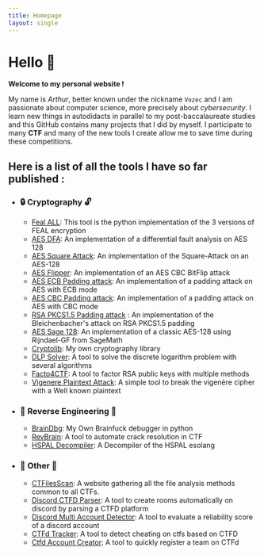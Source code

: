 ```yaml
---
title: Homepage
layout: single
---
```


# Hello 👋

**Welcome to my personal website !**

My name is *Arthur*, better known under the nickname ``Vozec`` and I am passionate about computer science, more precisely about _cybersecurity_. I learn new things in autodidacts in parallel to my post-baccalaureate studies and this GitHub contains many projects that I did by myself. I participate to many **CTF** and many of the new tools I create allow me to save time during these competitions.

## Here is a list of all the tools I have so far published :

- ### 🔒 Cryptography 🔓
  - [Feal ALL](https://github.com/Vozec/Feal-ALL): This tool is the python implementation of the 3 versions of FEAL encryption
  - [AES DFA](https://github.com/Vozec/AES-DFA): An implementation of a differential fault analysis on AES 128
  - [AES Square Attack](https://github.com/Vozec/AES-Square-Attack): An implementation of the Square-Attack on an AES-128
  - [AES Flipper](https://github.com/Vozec/AES-Flipper): An implementation of an AES CBC BitFlip attack
  - [AES ECB Padding attack](https://github.com/Vozec/AES-ECB-Padding-attack): An implementation of a padding attack on AES with ECB mode
  - [AES CBC Padding attack](https://github.com/Vozec/AES-CBC-Padding-attack): An implementation of a padding attack on AES with CBC mode
  - [RSA PKCS1.5 Padding attack](https://github.com/Vozec/RSA-Padding-Oracle) : An implementation of the Bleichenbacher's attack on RSA PKCS1.5 padding
  - [AES Sage 128](https://github.com/Vozec/AES-Sage-128): An implementation of a classic AES-128 using Rijndael-GF from SageMath  
  - [Cryptolib](https://github.com/Vozec/Cryptolib): My own cryptography library
  - [DLP Solver](https://github.com/Vozec/DLP-Solver): A tool to solve the discrete logarithm problem with several algorithms
  - [Facto4CTF](https://github.com/Vozec/Facto4CTF): A tool to factor RSA public keys with multiple methods
  - [Vigenere Plaintext Attack](https://github.com/Vozec/Vigenere-Plaintext-Attack): A simple tool to break the vigenère cipher with a Well known plaintext

- ### 🔨 Reverse Engineering 🔨
  - [BrainDbg](https://github.com/Vozec/BrainDbg): My Own Brainfuck debugger in python
  - [RevBrain](https://github.com/Vozec/RevBrain): A tool to automate crack resolution in CTF
  - [HSPAL Decompiler](https://github.com/Vozec/HSPAL-Decompiler): A Decompiler of the HSPAL esolang

- ### 🚩 Other 🚩
  - [CTFilesScan](https://github.com/Vozec/CTFileScan-WEB): A website gathering all the file analysis methods common to all CTFs.
  - [Discord CTFD Parser](https://github.com/Vozec/Discord-CTFD-Parser): A tool to create rooms automatically on discord by parsing a CTFD platform
  - [Discord Multi Account Detector](https://github.com/Vozec/Discord-Multi-Account-Detector): A tool to evaluate a reliability score of a discord account
  - [CTFd Tracker](https://github.com/Vozec/CTFd-Tracker): A tool to detect cheating on ctfs based on CTFD
  - [Ctfd Account Creator](https://github.com/Vozec/Ctfd-Account-Creator): A tool to quickly register a team on CTFd
